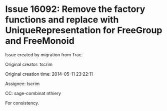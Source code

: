 # Issue 16092: Remove the factory functions and replace with UniqueRepresentation for FreeGroup and FreeMonoid

Issue created by migration from Trac.

Original creator: tscrim

Original creation time: 2014-05-11 23:22:11

Assignee: tscrim

CC:  sage-combinat nthiery

For consistency.

